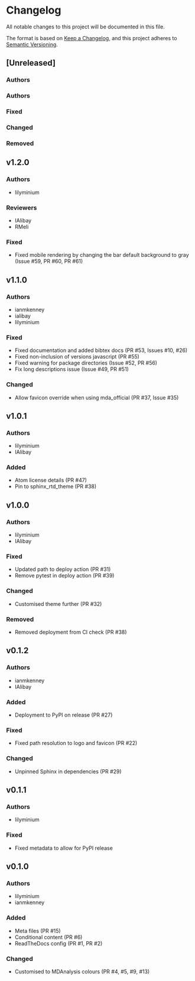 # Changelog
All notable changes to this project will be documented in this file.

The format is based on [Keep a Changelog](https://keepachangelog.com/en/1.0.0/),
and this project adheres to [Semantic Versioning](https://semver.org/spec/v2.0.0.html).

<!--
The rules for this file:
  * entries are sorted newest-first.
  * summarize sets of changes - don't reproduce every git log comment here.
  * don't ever delete anything.
  * keep the format consistent:
    * do not use tabs but use spaces for formatting
    * 79 char width
    * YYYY-MM-DD date format (following ISO 8601)
  * accompany each entry with github issue/PR number (Issue #xyz)
-->
## [Unreleased]

### Authors
<!-- GitHub usernames of contributors to this release -->

### Authors
<!-- GitHub usernames of reviewers of this release -->

### Fixed
<!-- Bug fixes -->

### Changed
<!-- Changes in existing functionality -->

### Removed
<!-- Removed features -->

## v1.2.0

### Authors
<!-- GitHub usernames of contributors to this release -->
- lilyminium

### Reviewers
- IAlibay
- RMeli

### Fixed
<!-- Bug fixes -->
- Fixed mobile rendering by changing the bar default background to gray (Issue #59, PR #60, PR #61)

## v1.1.0

### Authors
<!-- GitHub usernames of contributors to this release -->
- ianmkenney
- ialibay
- lilyminium

### Fixed
<!-- Bug fixes -->
- Fixed documentation and added bibtex docs (PR #53, Issues #10, #26)
- Fixed non-inclusion of versions javascript (PR #55)
- Fixed warning for package directories (Issue #52, PR #56)
- Fix long descriptions issue (Issue #49, PR #51)

### Changed
<!-- Changes in existing functionality -->
- Allow favicon override when using mda_official (PR #37, Issue #35)

## v1.0.1
### Authors
<!-- GitHub usernames of contributors to this release -->
- lilyminium
- IAlibay

### Added
- Atom license details (PR #47)
- Pin to sphinx_rtd_theme (PR #38)

## v1.0.0

### Authors
<!-- GitHub usernames of contributors to this release -->
- lilyminium
- IAlibay
### Fixed
<!-- Bug fixes -->
- Updated path to deploy action (PR #31)
- Remove pytest in deploy action (PR #39)

### Changed
<!-- Changes in existing functionality -->
- Customised theme further (PR #32)

### Removed
<!-- Removed features -->
- Removed deployment from CI check (PR #38)


## v0.1.2

### Authors
<!-- GitHub usernames of contributors to this release -->
- ianmkenney
- IAlibay

### Added
<!-- New added features -->
- Deployment to PyPI on release (PR #27)

### Fixed
<!-- Bug fixes -->
- Fixed path resolution to logo and favicon (PR #22)

### Changed
<!-- Changes in existing functionality -->
- Unpinned Sphinx in dependencies (PR #29)


## v0.1.1

### Authors
<!-- GitHub usernames of contributors to this release -->
- lilyminium

### Fixed
- Fixed metadata to allow for PyPI release

## v0.1.0

### Authors
<!-- GitHub usernames of contributors to this release -->
- lilyminium
- ianmkenney

### Added
<!-- New added features -->
- Meta files (PR #15)
- Conditional content (PR #6)
- ReadTheDocs config (PR #1, PR #2)


### Changed
<!-- Changes in existing functionality -->
- Customised to MDAnalysis colours (PR #4, #5, #9, #13)
